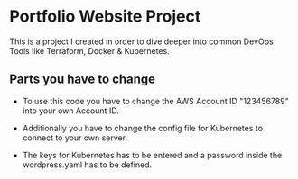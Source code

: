 # Portfolio Website Project

This is a project I created in order to dive deeper into common DevOps Tools like Terraform, Docker & Kubernetes.

## Parts you have to change

- To use this code you have to change the AWS Account ID "123456789" into your own Account ID.

- Additionally you have to change the config file for Kubernetes to connect to your own server.

- The keys for Kubernetes has to be entered and a password inside the wordpress.yaml has to be defined.
